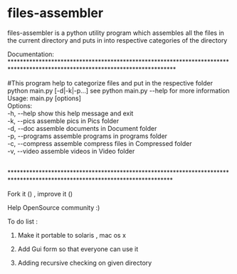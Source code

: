 # files-assembler
files-assembler is a python utility program which assembles all the files in the current directory and puts in into respective categories of the directory 
<p>
Documentation:<br>
*****************************************************************************************************************************
<br>

#This program help to categorize files and put in the respective folder 
<br>
python main.py [-d|-k|-p...] see python main.py --help for more information 
<br>
Usage: main.py [options]
<br>
Options:<br>
  -h, --help      show this help message and exit<br>
  -k, --pics      assemble pics in Pics folder<br>
  -d, --doc       assemble documents in Document folder<br>
  -p, --programs  assemble programs in programs folder<br>
  -c, --compress  assemble compress files in Compressed folder<br>
  -v, --video     assemble videos in Video folder<br>

<br>
****************************************************************************************************************************<br>
</p>
Fork it () , improve it ()

Help OpenSource community :) 

To do list : 
1) Make it portable to solaris , mac os x <br> 

2) Add Gui form so that everyone can use it <br> 

3) Adding recursive checking on given directory <br> 

